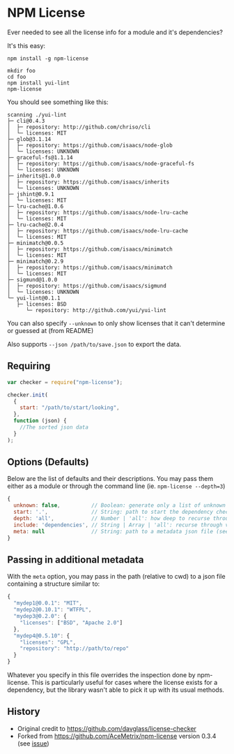 # NPM License

Ever needed to see all the license info for a module and it's dependencies?

It's this easy:

```
npm install -g npm-license

mkdir foo
cd foo
npm install yui-lint
npm-license
```

You should see something like this:

```
scanning ./yui-lint
├─ cli@0.4.3
│  ├─ repository: http://github.com/chriso/cli
│  └─ licenses: MIT
├─ glob@3.1.14
│  ├─ repository: https://github.com/isaacs/node-glob
│  └─ licenses: UNKNOWN
├─ graceful-fs@1.1.14
│  ├─ repository: https://github.com/isaacs/node-graceful-fs
│  └─ licenses: UNKNOWN
├─ inherits@1.0.0
│  ├─ repository: https://github.com/isaacs/inherits
│  └─ licenses: UNKNOWN
├─ jshint@0.9.1
│  └─ licenses: MIT
├─ lru-cache@1.0.6
│  ├─ repository: https://github.com/isaacs/node-lru-cache
│  └─ licenses: MIT
├─ lru-cache@2.0.4
│  ├─ repository: https://github.com/isaacs/node-lru-cache
│  └─ licenses: MIT
├─ minimatch@0.0.5
│  ├─ repository: https://github.com/isaacs/minimatch
│  └─ licenses: MIT
├─ minimatch@0.2.9
│  ├─ repository: https://github.com/isaacs/minimatch
│  └─ licenses: MIT
├─ sigmund@1.0.0
│  ├─ repository: https://github.com/isaacs/sigmund
│  └─ licenses: UNKNOWN
└─ yui-lint@0.1.1
   ├─ licenses: BSD
      └─ repository: http://github.com/yui/yui-lint
```

You can also specify `--unknown` to only show licenses that it can't determine or guessed at (from README)

Also supports `--json /path/to/save.json` to export the data.

## Requiring

```javascript
var checker = require("npm-license");

checker.init(
  {
    start: "/path/to/start/looking",
  },
  function (json) {
    //The sorted json data
  }
);
```

## Options (Defaults)

Below are the list of defaults and their descriptions.
You may pass them either as a module or through the command line (ie. `npm-license --depth=3`)

```javascript
{
  unknown: false,          // Boolean: generate only a list of unknown licenses
  start: '.',              // String: path to start the dependency checks
  depth: 'all',            // Number | 'all': how deep to recurse through the dependencies
  include: 'dependencies', // String | Array | 'all': recurse through various types of dependencies (https://npmjs.org/doc/json.html)
  meta: null               // String: path to a metadata json file (see below)
}
```

## Passing in additional metadata

With the `meta` option, you may pass in the path (relative to cwd) to a json file containing a structure similar to:

```javascript
{
  "mydep1@0.0.1": "MIT",
  "mydep2@0.10.1": "WTFPL",
  "mydep3@0.2.0": {
    "licenses": ["BSD", "Apache 2.0"]
  },
  "mydep4@0.5.10": {
    "licenses": "GPL",
    "repository": "http://path/to/repo"
  }
}
```

Whatever you specify in this file overrides the inspection done by npm-license. This is particularly useful for cases where the license exists for a dependency, but the library wasn't able to pick it up with its usual methods.

## History

- Original credit to https://github.com/davglass/license-checker
- Forked from https://github.com/AceMetrix/npm-license version 0.3.4 (see [issue](https://github.com/AceMetrix/npm-license/issues/21))
